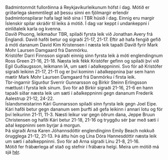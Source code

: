 Badmintonmót fullorðinna á Reykjavíkurleikunum hófst í dag. Mótið er gríðarlega skemmtilegt að þessu sinni en fjölmargir erlendir badmintonspilarar hafa lagt leið sína í TBR húsið í dag. Einnig eru margir Íslenskir spilar skráðir til leiks á mótið. Í dag var keppt í undankeppni í einliðaleik karla og kvenna.  
Davíð Phuong, leikmaður TBR, spilaði fyrsta leik við Jonathan Avery frá Englandi. Davíð hafði betur og sigraði 21-17, 21-17. Eftir að hafa fengið gefið á móti dananum David Kim Kristensen í næsta leik tapaði Davíð fyrir Mark Mohr Laursen Damgaard frá Danmörku.  
Kristófer Darri Finnsson sigraði einnig sinn fyrsta leik á móti englendingnum Ross Green 21-16, 21-18. Næsta leik fékk Kristófer gefinn og spilaði því við Egil Guðlaugsson, leikmann ÍA, um sæti í aðalkeppninni. Svo fór að Kristófer sigraði leikinn 21-17, 21-11 og er því kominn í aðalkeppnina þar sem hann mætir Mark Mohr Laursen Damgaard frá Danmörku í firsta leik.  
Tbr-ingarnir Sigurður Sverrir Gunnarsson og Birkir Steinn Erlingsson mættust í fyrsta leik sínum. Svo fór að Birkir sigraði 21-16, 21-6 en hann tapaði síðar næsta leik um sæti í aðalkeppninni gegn dananum Frederik Aalestrup 21-12, 24-22.  
Íslandsmeistarinn Kári Gunnarsson spilaði sinn fyrsta leik gegn Joel Eipe. Kári hafði betur gegn dananum sem þurfti að gefa leikinn í annari lotu og fór því leikurinn 21-11, 11-3. Næsti leikur var gegn öðrum dana, Jeppe Bruun Christensen og hafði Kári betur 21-18, 21-16 og tryggðu sér þar með sæti í aðal keppninni sem byrjar á morgun.  
Þá sigraði Arna Karen Jóhannsdóttir englendinginn Emily Beach nokkuð örugglega 21-12, 21-13. Þá áttu hún og Lína Dóra Hannesdóttir næsta leik um sæti í aðalkeppninni. Svo fór að Arna sigraði Línu 21-8, 21-16.  
Mótið fer frábærlega af stað og stefnir í frábæra helgi. Meira um mótið má sjá [hér](http://tournamentsoftware.com/sport/tournament.aspx?id=2955878E-B702-4DCE-8A41-ED615BF38A5F).  

